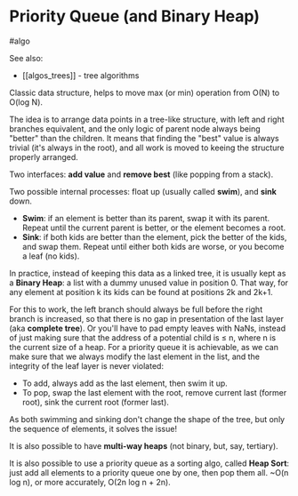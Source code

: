 # Priority Queue (and Binary Heap)
#algo

See also:
* [[algos_trees]] - tree algorithms

Classic data structure, helps to move max (or min) operation from O(N) to O(log N).

The idea is to arrange data points in a tree-like structure, with left and right branches equivalent, and the only logic of parent node always being "better" than the children. It means that finding the "best" value is always trivial (it's always in the root), and all work is moved to keeing the structure properly arranged.

Two interfaces: **add value** and **remove best** (like popping from a stack).

Two possible internal processes: float up (usually called **swim**), and **sink** down.

* **Swim**: if an element is better than its parent, swap it with its parent. Repeat until the current parent is better, or the element becomes a root.
* **Sink**: if both kids are better than the element, pick the better of the kids, and swap them. Repeat until either both kids are worse, or you become a leaf (no kids).

In practice, instead of keeping this data as a linked tree, it is usually kept as a **Binary Heap**: a list with a dummy unused value in position 0. That way, for any element at position k its kids can be found at positions 2k and 2k+1.

For this to work, the left branch should always be full before the right branch is increased, so that there is no gap in presentation of the last layer (aka **complete tree**). Or you'll have to pad empty leaves with NaNs, instead of just making sure that the address of a potential child is ≤ n, where n is the current size of a heap. For a priority queue it is achievable, as we can make sure that we always modify the last element in the list, and the integrity of the leaf layer is never violated:

* To add, always add as the last element, then swim it up.
* To pop, swap the last element with the root, remove current last (former root), sink the current root (former last).

As both swimming and sinking don't change the shape of the tree, but only the sequence of elements, it solves the issue!

It is also possible to have **multi-way heaps** (not binary, but, say, tertiary).

It is also possible to use a priority queue as a sorting algo, called **Heap Sort**: just add all elements to a priority queue one by one, then pop them all. ~O(n log n), or more accurately, O(2n log n + 2n).